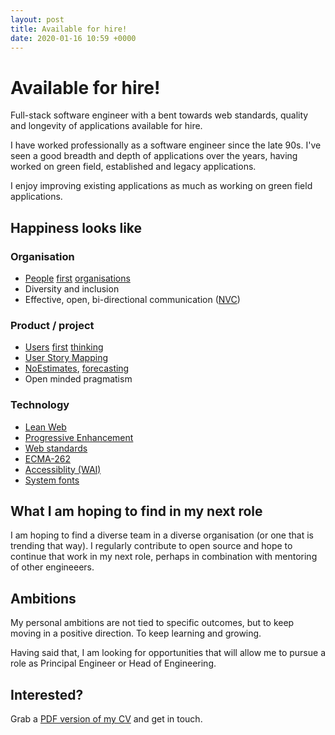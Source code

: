 ```yaml
---
layout: post
title: Available for hire!
date: 2020-01-16 10:59 +0000
---
```

# Available for hire!

Full-stack software engineer with a bent towards web standards, quality and longevity of applications available for hire.

I have worked professionally as a software engineer since the late 90s. I've seen a good breadth and depth of applications over the years, having worked on green field, established and legacy applications.

I enjoy improving existing applications as much as working on green field applications.

## Happiness looks like

### Organisation

* [People][p1] [first][p2] [organisations][p3]
* Diversity and inclusion
* Effective, open, bi-directional communication ([NVC](https://en.wikipedia.org/wiki/Nonviolent_Communication))

### Product / project

* [Users][uf1] [first][uf2] [thinking][uf3]
* [User Story Mapping][usm]
* [NoEstimates][ne], [forecasting][fc]
* Open minded pragmatism

### Technology

* [Lean Web](https://leanweb.dev)
* [Progressive Enhancement](https://en.wikipedia.org/wiki/Progressive_enhancement)
* [Web standards][web-standards]
* [ECMA-262][ecma-262]
* [Accessiblity (WAI)](https://www.w3.org/WAI/)
* [System fonts][sys-font]

## What I am hoping to find in my next role

I am hoping to find a diverse team in a diverse organisation (or one that is trending that way). I regularly contribute to open source and hope to continue that work in my next role, perhaps in combination with mentoring of other engineeers.

## Ambitions

My personal ambitions are not tied to specific outcomes, but to keep moving in a positive direction. To keep learning and growing.

Having said that, I am looking for opportunities that will allow me to pursue a role as Principal Engineer or Head of Engineering.

## Interested?

Grab a [PDF version of my CV](http://roderick.dk/cv/cv.pdf) and get in touch.

[ecma-262]: https://www.ecma-international.org/ecma-262/
[fc]: https://medium.com/serious-scrum/the-logic-of-noestimates-4238e0be3bb6
[ne]: https://lithespeed.com/throw-agile-estimation-vs-noestimates/
[p1]: https://www.forbes.com/sites/rasmushougaard/2019/03/05/the-power-of-putting-people-first/
[p2]: https://www.inc.com/t-mobile/benefits-of-a-people-first-culture.html
[p3]: https://blog.walkingthetalk.com/archetype-in-focus-the-people-first-culture
[sys-font]: https://css-tricks.com/snippets/css/system-font-stack/
[uf1]: https://producttribe.com/ux-design/user-centered-design-guide
[uf2]: https://www.interaction-design.org/literature/article/5-stages-in-the-design-thinking-process
[uf3]: https://medium.com/@jaf_designer/designing-digital-products-user-first-bbf6be44ac3a
[usm]: https://www.amazon.com/User-Story-Mapping-Discover-Product/dp/1491904909/
[webfonts]: https://webmasters.stackexchange.com/a/60470
[web-standards]: https://en.wikipedia.org/wiki/Web_standards
